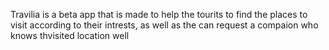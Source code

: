 Travilia is a beta app that is made to help the tourits to find the places to visit according to their intrests, 
as well as the can request a compaion who knows thvisited location well
